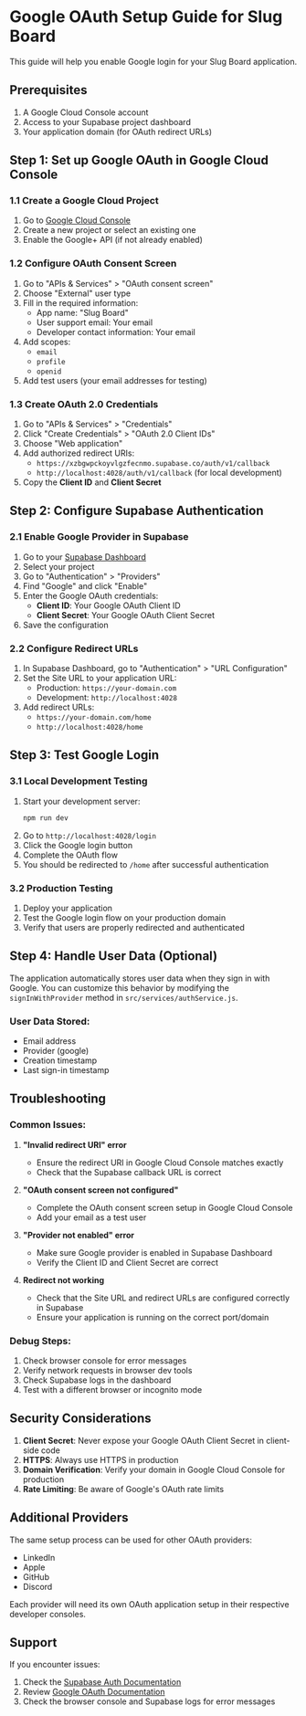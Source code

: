 # Google OAuth Setup Guide for Slug Board

This guide will help you enable Google login for your Slug Board application.

## Prerequisites

1. A Google Cloud Console account
2. Access to your Supabase project dashboard
3. Your application domain (for OAuth redirect URLs)

## Step 1: Set up Google OAuth in Google Cloud Console

### 1.1 Create a Google Cloud Project
1. Go to [Google Cloud Console](https://console.cloud.google.com/)
2. Create a new project or select an existing one
3. Enable the Google+ API (if not already enabled)

### 1.2 Configure OAuth Consent Screen
1. Go to "APIs & Services" > "OAuth consent screen"
2. Choose "External" user type
3. Fill in the required information:
   - App name: "Slug Board"
   - User support email: Your email
   - Developer contact information: Your email
4. Add scopes:
   - `email`
   - `profile`
   - `openid`
5. Add test users (your email addresses for testing)

### 1.3 Create OAuth 2.0 Credentials
1. Go to "APIs & Services" > "Credentials"
2. Click "Create Credentials" > "OAuth 2.0 Client IDs"
3. Choose "Web application"
4. Add authorized redirect URIs:
   - `https://xzbgwpckoyvlgzfecnmo.supabase.co/auth/v1/callback`
   - `http://localhost:4028/auth/v1/callback` (for local development)
5. Copy the **Client ID** and **Client Secret**

## Step 2: Configure Supabase Authentication

### 2.1 Enable Google Provider in Supabase
1. Go to your [Supabase Dashboard](https://supabase.com/dashboard)
2. Select your project
3. Go to "Authentication" > "Providers"
4. Find "Google" and click "Enable"
5. Enter the Google OAuth credentials:
   - **Client ID**: Your Google OAuth Client ID
   - **Client Secret**: Your Google OAuth Client Secret
6. Save the configuration

### 2.2 Configure Redirect URLs
1. In Supabase Dashboard, go to "Authentication" > "URL Configuration"
2. Set the Site URL to your application URL:
   - Production: `https://your-domain.com`
   - Development: `http://localhost:4028`
3. Add redirect URLs:
   - `https://your-domain.com/home`
   - `http://localhost:4028/home`

## Step 3: Test Google Login

### 3.1 Local Development Testing
1. Start your development server:
   ```bash
   npm run dev
   ```
2. Go to `http://localhost:4028/login`
3. Click the Google login button
4. Complete the OAuth flow
5. You should be redirected to `/home` after successful authentication

### 3.2 Production Testing
1. Deploy your application
2. Test the Google login flow on your production domain
3. Verify that users are properly redirected and authenticated

## Step 4: Handle User Data (Optional)

The application automatically stores user data when they sign in with Google. You can customize this behavior by modifying the `signInWithProvider` method in `src/services/authService.js`.

### User Data Stored:
- Email address
- Provider (google)
- Creation timestamp
- Last sign-in timestamp

## Troubleshooting

### Common Issues:

1. **"Invalid redirect URI" error**
   - Ensure the redirect URI in Google Cloud Console matches exactly
   - Check that the Supabase callback URL is correct

2. **"OAuth consent screen not configured"**
   - Complete the OAuth consent screen setup in Google Cloud Console
   - Add your email as a test user

3. **"Provider not enabled" error**
   - Make sure Google provider is enabled in Supabase Dashboard
   - Verify the Client ID and Client Secret are correct

4. **Redirect not working**
   - Check that the Site URL and redirect URLs are configured correctly in Supabase
   - Ensure your application is running on the correct port/domain

### Debug Steps:
1. Check browser console for error messages
2. Verify network requests in browser dev tools
3. Check Supabase logs in the dashboard
4. Test with a different browser or incognito mode

## Security Considerations

1. **Client Secret**: Never expose your Google OAuth Client Secret in client-side code
2. **HTTPS**: Always use HTTPS in production
3. **Domain Verification**: Verify your domain in Google Cloud Console for production
4. **Rate Limiting**: Be aware of Google's OAuth rate limits

## Additional Providers

The same setup process can be used for other OAuth providers:
- LinkedIn
- Apple
- GitHub
- Discord

Each provider will need its own OAuth application setup in their respective developer consoles.

## Support

If you encounter issues:
1. Check the [Supabase Auth Documentation](https://supabase.com/docs/guides/auth)
2. Review [Google OAuth Documentation](https://developers.google.com/identity/protocols/oauth2)
3. Check the browser console and Supabase logs for error messages 